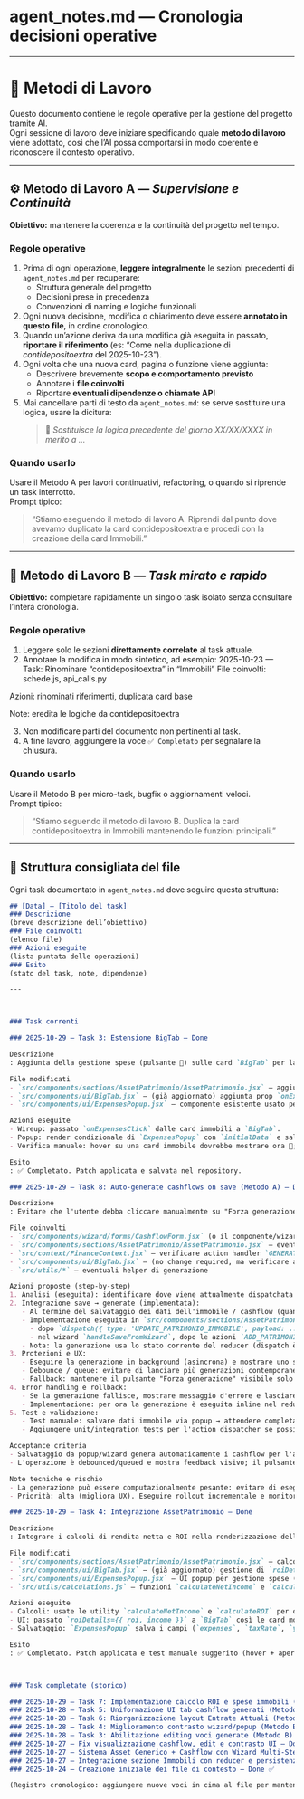 # agent_notes.md — Cronologia decisioni operative

---

# 🧭 Metodi di Lavoro

Questo documento contiene le regole operative per la gestione del progetto tramite AI.  
Ogni sessione di lavoro deve iniziare specificando quale **metodo di lavoro** viene adottato, così che l’AI possa comportarsi in modo coerente e riconoscere il contesto operativo.

---

## ⚙️ Metodo di Lavoro A — *Supervisione e Continuità*
**Obiettivo:** mantenere la coerenza e la continuità del progetto nel tempo.

### Regole operative
1. Prima di ogni operazione, **leggere integralmente** le sezioni precedenti di `agent_notes.md` per recuperare:
   - Struttura generale del progetto  
   - Decisioni prese in precedenza  
   - Convenzioni di naming e logiche funzionali  
2. Ogni nuova decisione, modifica o chiarimento deve essere **annotato in questo file**, in ordine cronologico.
3. Quando un’azione deriva da una modifica già eseguita in passato, **riportare il riferimento** (es: “Come nella duplicazione di *contidepositoextra* del 2025-10-23”).
4. Ogni volta che una nuova card, pagina o funzione viene aggiunta:
   - Descrivere brevemente **scopo e comportamento previsto**
   - Annotare i **file coinvolti**
   - Riportare **eventuali dipendenze o chiamate API**
5. Mai cancellare parti di testo da `agent_notes.md`: se serve sostituire una logica, usare la dicitura:
   > 🔄 *Sostituisce la logica precedente del giorno XX/XX/XXXX in merito a ...*

### Quando usarlo
Usare il Metodo A per lavori continuativi, refactoring, o quando si riprende un task interrotto.  
Prompt tipico:  
> “Stiamo eseguendo il metodo di lavoro A. Riprendi dal punto dove avevamo duplicato la card contidepositoextra e procedi con la creazione della card Immobili.”

---

## 🧩 Metodo di Lavoro B — *Task mirato e rapido*
**Obiettivo:** completare rapidamente un singolo task isolato senza consultare l’intera cronologia.

### Regole operative
1. Leggere solo le sezioni **direttamente correlate** al task attuale.
2. Annotare la modifica in modo sintetico, ad esempio:
2025-10-23 — Task: Rinominare “contidepositoextra” in “Immobili”
File coinvolti: schede.js, api_calls.py

Azioni: rinominati riferimenti, duplicata card base

Note: eredita le logiche da contidepositoextra

3. Non modificare parti del documento non pertinenti al task.
4. A fine lavoro, aggiungere la voce `✅ Completato` per segnalare la chiusura.

### Quando usarlo
Usare il Metodo B per micro-task, bugfix o aggiornamenti veloci.  
Prompt tipico:  
> “Stiamo seguendo il metodo di lavoro B. Duplica la card contidepositoextra in Immobili mantenendo le funzioni principali.”

---

## 🧾 Struttura consigliata del file

Ogni task documentato in `agent_notes.md` deve seguire questa struttura:

```markdown
## [Data] — [Titolo del task]
### Descrizione
(breve descrizione dell’obiettivo)
### File coinvolti
(elenco file)
### Azioni eseguite
(lista puntata delle operazioni)
### Esito
(stato del task, note, dipendenze)

---



### Task correnti

### 2025-10-29 — Task 3: Estensione BigTab — Done

Descrizione
: Aggiunta della gestione spese (pulsante 📓) sulle card `BigTab` per la sezione Immobili. Ora il pulsante compare in hover quando la prop `onExpensesClick` è passata e apre il popup `ExpensesPopup`.

File modificati
- `src/components/sections/AssetPatrimonio/AssetPatrimonio.jsx` — aggiunto stato `expensesFor`, handlers `handleOpenExpenses`, `handleCloseExpenses`, `handleSaveExpenses`, passata la prop `onExpensesClick` a `BigTab` e reso `ExpensesPopup`.
- `src/components/ui/BigTab.jsx` — (già aggiornato) aggiunta prop `onExpensesClick` e visualizzazione dell'icona 📓 in hover.
- `src/components/ui/ExpensesPopup.jsx` — componente esistente usato per la gestione spese (props: `isOpen`, `initialData`, `onClose`, `onSave`).

Azioni eseguite
- Wireup: passato `onExpensesClick` dalle card immobili a `BigTab`.
- Popup: render condizionale di `ExpensesPopup` con `initialData` e salvataggio tramite `UPDATE_PATRIMONIO_IMMOBILE`.
- Verifica manuale: hover su una card immobile dovrebbe mostrare ora 📓; clic apre il popup.

Esito
: ✅ Completato. Patch applicata e salvata nel repository.

### 2025-10-29 — Task 8: Auto-generate cashflows on save (Metodo A) — Done

Descrizione
: Evitare che l'utente debba cliccare manualmente su "Forza generazione cashflow" dopo aver salvato i dati degli immobili (step 1/2 e 2/2 del popup/wizard). Il comportamento normale deve essere: al salvataggio dei dati cashflow/immobile il sistema genera automaticamente i cashflow derivati. Il pulsante "Forza generazione" rimane disponibile solo come fallback/emergenza.

File coinvolti
- `src/components/wizard/forms/CashflowForm.jsx` (o il componente/wizard che gestisce step 1/2 e step 2/2) — integrare dispatch al salvataggio
- `src/components/sections/AssetPatrimonio/AssetPatrimonio.jsx` — eventuale wiring se il salvataggio avviene qui
- `src/context/FinanceContext.jsx` — verificare action handler `GENERATE_CASHFLOWS_FROM_ASSETS` / `UPDATE_ASSET_WITH_CASHFLOWS`
- `src/components/ui/BigTab.jsx` — (no change required, ma verificare aggiornamento visuale dopo generazione)
- `src/utils/*` — eventuali helper di generazione

Azioni proposte (step-by-step)
1. Analisi (eseguita): identificare dove viene attualmente dispatchata l'azione di generazione cashflow (bottone "Forza generazione") e dove viene salvato il payload dal popup/wizard.
2. Integrazione save → generate (implementata):
   - Al termine del salvataggio dei dati dell'immobile / cashflow (quando il reducer ha aggiornato lo stato), viene ora dispatchata l'azione `GENERATE_CASHFLOWS_FROM_ASSETS` per eseguire la generazione derivata dei cashflow.
   - Implementazione eseguita in `src/components/sections/AssetPatrimonio/AssetPatrimonio.jsx`:
     - dopo `dispatch({ type: 'UPDATE_PATRIMONIO_IMMOBILE', payload: ... })` (saving from ExpensesPopup) viene chiamato `dispatch({ type: 'GENERATE_CASHFLOWS_FROM_ASSETS' })`.
     - nel wizard `handleSaveFromWizard`, dopo le azioni `ADD_PATRIMONIO_*` o `UPDATE_PATRIMONIO_*`, viene chiamato `dispatch({ type: 'GENERATE_CASHFLOWS_FROM_ASSETS' })`.
   - Nota: la generazione usa lo stato corrente del reducer (dispatch è sincrono), quindi non è necessario attendere la persistenza su storage per ottenere i cashflow generati nella UI immediatamente.
3. Protezioni e UX:
   - Eseguire la generazione in background (asincrona) e mostrare uno spinner o indicatore sulla card/toolbar per informare l'utente.
   - Debounce / queue: evitare di lanciare più generazioni contemporanee per lo stesso asset (es. rapid save multipli). Usare un lock o debounce di 1-2s.
   - Fallback: mantenere il pulsante "Forza generazione" visibile solo per utenti avanzati/diagnostica o in caso di errore.
4. Error handling e rollback:
   - Se la generazione fallisce, mostrare messaggio d'errore e lasciare il pulsante "Forza generazione" come recovery.
   - Implementazione: per ora la generazione è eseguita inline nel reducer e non è ancora avvolta in un try/catch di livello UI; eventuali miglioramenti (spinner, error UI, rollback) sono elencati nei passi successivi.
5. Test e validazione:
   - Test manuale: salvare dati immobile via popup → attendere completamento auto-generate → verificare che i cashflow siano presenti nella sezione Entrate/Uscite.
   - Aggiungere unit/integration tests per l'action dispatcher se possibile.

Acceptance criteria
- Salvataggio da popup/wizard genera automaticamente i cashflow per l'asset senza necessità di cliccare "Forza generazione". ✅
- L'operazione è debounced/queued e mostra feedback visivo; il pulsante "Forza generazione" resta disponibile solo per recovery. (Work in progress: debounce/UI feedback to add)

Note tecniche e rischio
- La generazione può essere computazionalmente pesante: evitare di eseguirla nella UI thread senza feedback. Se è pesante, valutare delega a worker o esecuzione server-side.
- Priorità: alta (migliora UX). Eseguire rollout incrementale e monitoraggio.

### 2025-10-29 — Task 4: Integrazione AssetPatrimonio — Done

Descrizione
: Integrare i calcoli di rendita netta e ROI nella renderizzazione delle card Immobili e collegare i dati del popup spese ai salvataggi del reducer.

File modificati
- `src/components/sections/AssetPatrimonio/AssetPatrimonio.jsx` — calcolo `income` e `roi` per ogni immobile, passati a `BigTab` tramite `roiDetails`; aggiunto import dei calcoli.
- `src/components/ui/BigTab.jsx` — (già aggiornato) gestione di `roiDetails` e visualizzazione compatta nella card.
- `src/components/ui/ExpensesPopup.jsx` — UI popup per gestione spese (usato nel flow di salvataggio).
- `src/utils/calculations.js` — funzioni `calculateNetIncome` e `calculateROI` (già presenti e utilizzate).

Azioni eseguite
- Calcoli: usate le utility `calculateNetIncome` e `calculateROI` per ogni immobile.
- UI: passato `roiDetails={{ roi, income }}` a `BigTab` così le card mostrano ROI e rendita.
- Salvataggio: `ExpensesPopup` salva i campi (`expenses`, `taxRate`, `yearlyRent`) e viene dispatchata l'azione `UPDATE_PATRIMONIO_IMMOBILE`.

Esito
: ✅ Completato. Patch applicata e test manuale suggerito (hover + apertura popup + salvataggio) per verificare visualizzazione e persistenza.



### Task completate (storico)

### 2025-10-29 — Task 7: Implementazione calcolo ROI e spese immobili (Metodo A)
### 2025-10-28 — Task 5: Uniformazione UI tab cashflow generati (Metodo A) — Done
### 2025-10-28 — Task 6: Riorganizzazione layout Entrate Attuali (Metodo B) — Done
### 2025-10-28 — Task 4: Miglioramento contrasto wizard/popup (Metodo B) — Done
### 2025-10-28 — Task 3: Abilitazione editing voci generate (Metodo B) — Done
### 2025-10-27 — Fix visualizzazione cashflow, edit e contrasto UI — Done ✅
### 2025-10-27 — Sistema Asset Generico + Cashflow con Wizard Multi-Step — Done ✅
### 2025-10-27 — Integrazione sezione Immobili con reducer e persistenza — Done ✅
### 2025-10-24 — Creazione iniziale dei file di contesto — Done ✅

(Registro cronologico: aggiungere nuove voci in cima al file per mantenere l'ordine decrescente.)

